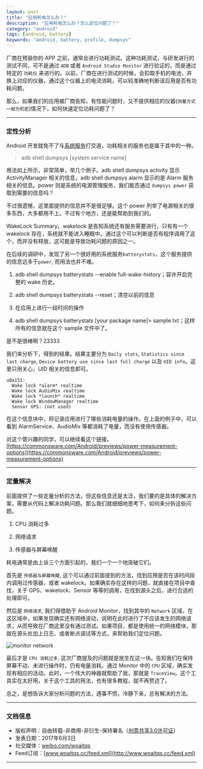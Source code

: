 ```yaml
---
layout: post
title: "应用耗电怎么办？"
description: "应用耗电怎么办？怎么定位问题了？"
category: "android"
tags: [android, battery]
keywords: "android, battery, profile, dumpsys"
---
```



厂商在预装你的 APP 之前，通常会进行功耗测试。这种功耗测试，与研发进行的测试不同，可不是通过 `ADB` 或者 `Android Studio Monitor` 进行验证的，而是通过特定的 `功耗仪` 来进行的。以前，厂商在进行测试的时候，会扣取手机的电池，并换上对应的仪器，通过这个仪器上的电流消耗，可以较准确地判断该应用是否有功耗问题。

那么，如果我们的应用被厂商告知，有性能问题时，又不提供相应的仪器(`测量方式一般为机密`)情况下，如何快速定位功耗问题了？

<!--more-->

---------------

### 定性分析

Android 开发就免不了与[系统服务](http://www.woaitqs.cc/android/2016/06/21/activity-service)打交道，功耗相关的服务也是属于其中的一种。

> adb shell dumpsys [system service name]

用法如上所示，非常简单，举几个例子。adb shell dumpsys activity 显示 ActivityManager 相关的信息，adb shell dumpsys alarm 显示的是 Alarm 服务相关的信息。power 则是系统的电源管理服务，我们能否通过 `dumpsys power` 获取到需要的信息吗？

不过很遗憾，这里面提供的信息并不是很足够。这个 power 列举了电源相关的很多东西，大多都用不上。不过有个地方，还是能帮助到我们的。

WakeLock Summary。wakelock 是告知系统还有服务需要进行，只有有一个 wakelock 存在，系统就不能进入睡眠中。通过这个可以判断是否有程序调用了这个，而并没有释放，这可能是导致功耗问题的原因之一。

在后续的调研中，发现了另一个很好用的系统服务`batterystats`，这个服务提供的信息远多于`power`, 而用法也并不难。

1. adb shell dumpsys batterystats --enable full-wake-history；容许开启完整的 wake 历史。

2. adb shell dumpsys batterystats --reset；清空以前的信息

3. 在应用上进行一段时间的操作

4. adb shell dumpsys batterystats [your package name]> sample.txt；这样所有的信息就在这个 sample 文件中了。

是不是很棒啊？23333

我们来分析下，得到的结果。结果主要分为 `Daily stats`,
`Statistics since last charge`, `Device battery use since last full charge` 以及 `UID info`。这里只用关心，UID 相关的信息即可。

```shell
u0a151:
  Wake lock *alarm* realtime
  Wake lock AudioMix realtime
  Wake lock *launch* realtime
  Wake lock WindowManager realtime
  Sensor GPS: (not used)
```

在这个信息块中，将记录应用进行了哪些消耗电量的操作。在上面的例子中，可以看到 AlarmService、AudioMix 等都消耗了电量，而没有使用传感器。

对这个管兴趣的同学，可以继续看这个链接。[https://commonsware.com/Android/previews/power-measurement-options](https://commonsware.com/Android/previews/power-measurement-options)

---------------

### 定量解决

前面提供了一些定量分析的方法，但这些信息还是太泛，我们要的是具体的解决方案，需要从代码上解决功耗问题。那么我们就细细地思考下，如何来分拆这些问题。

1. CPU 消耗过多

2. 网络请求

3. 传感器与屏幕唤醒

耗电通常是由上诉三个方面引起的，我们一个一个地突破它们。

首先是 `传感器与屏幕唤醒`, 这个可以通过前面提到的方法，找到应用是否在该时间段内调用过传感器，或者 wakelock。如果确实存在这样的问题，就直接在项目中查找，关于 GPS、wakelock、Sensor 等等的调用，在找到源头之后，进行合适的处理即可。

然后是 `网络请求`, 我们得借助于 Android Monitor，找到其中的 `Network` 区域，在这区域中，如果发现确实还有网络波动，说明在此时进行了不应该发生的网络请求，从而导致在厂商这里没有通过测试。如果项目，都是使用统一的网络模块，那就在源头处加上日志、或者断点调试等方式，来帮助我们定位问题。

![monitor network](http://o8p68x17d.bkt.clouddn.com/monitor_network.png)

最后才是 `CPU 消耗过多`, 这次厂商提及的问题就是放生在这一块。告知我们在保持屏幕不动、未进行操作时，仍有电量消耗。通过 Monitor 中的 `CPU` 区域，确实发现有相应的活动。此时，一个伟大的神器就帮助了我，那就是 `TraceView`。这个工具实在太好用，关于这个工具的用法，也有很多教程，就不再赘述了。

总之，是想告诉大家分析问题的方法，遇事不慌，冷静下来，总有解决的方法。

--------------

### 文档信息

* 版权声明：自由转载-非商用-非衍生-保持署名（[创意共享3.0许可证](http://creativecommons.org/licenses/by-nc-nd/3.0/deed.zh)）
* 发表日期：2017年6月3日
* 社交媒体：[weibo.com/woaitqs](http://weibo.com/woaitqs)
* Feed订阅：[www.woaitqs.cc/feed.xml](http://www.woaitqs.cc/feed.xml)

--------------
